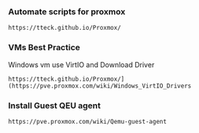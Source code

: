 ### Automate scripts for proxmox
```
https://tteck.github.io/Proxmox/
```

### VMs Best Practice
Windows vm use VirtIO and Download Driver
```
https://tteck.github.io/Proxmox/](https://pve.proxmox.com/wiki/Windows_VirtIO_Drivers
```

### Install Guest QEU agent
```
https://pve.proxmox.com/wiki/Qemu-guest-agent
```
